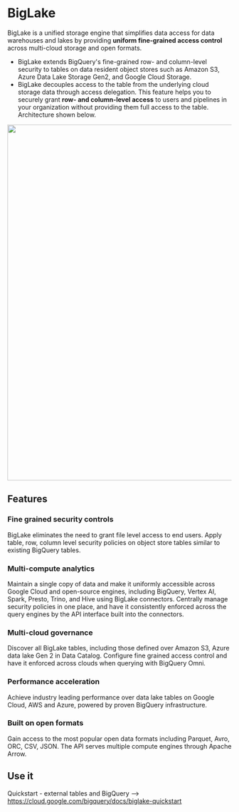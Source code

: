 # BigLake

BigLake is a unified storage engine that simplifies data access for data warehouses and lakes by providing **uniform fine-grained access control** across multi-cloud storage and open formats. 
- BigLake extends BigQuery's fine-grained row- and column-level security to tables on data resident object stores such as Amazon S3, Azure Data Lake Storage Gen2, and Google Cloud Storage. 
- BigLake decouples access to the table from the underlying cloud storage data through access delegation. This feature helps you to securely grant **row- and column-level access** to users and pipelines in your organization without providing them full access to the table.  Architecture shown below.

<img src="https://cloud.google.com/bigquery/images/biglake_arch.png" width=800>

## Features

### Fine grained security controls
BigLake eliminates the need to grant file level access to end users. Apply table, row, column level security policies on object store tables similar to existing BigQuery tables.

### Multi-compute analytics
Maintain a single copy of data and make it uniformly accessible across Google Cloud and open-source engines, including BigQuery, Vertex AI, Spark, Presto, Trino, and Hive using BigLake connectors. Centrally manage security policies in one place, and have it consistently enforced across the query engines by the API interface built into the connectors.

### Multi-cloud governance
Discover all BigLake tables, including those defined over Amazon S3, Azure data lake Gen 2 in Data Catalog. Configure fine grained access control and have it enforced across clouds when querying with BigQuery Omni.

### Performance acceleration
Achieve industry leading performance over data lake tables on Google Cloud, AWS and Azure, powered by proven BigQuery infrastructure.

### Built on open formats
Gain access to the most popular open data formats including Parquet, Avro, ORC, CSV, JSON. The API serves multiple compute engines through Apache Arrow.

## Use it

Quickstart - external tables and BigQuery --> https://cloud.google.com/bigquery/docs/biglake-quickstart
